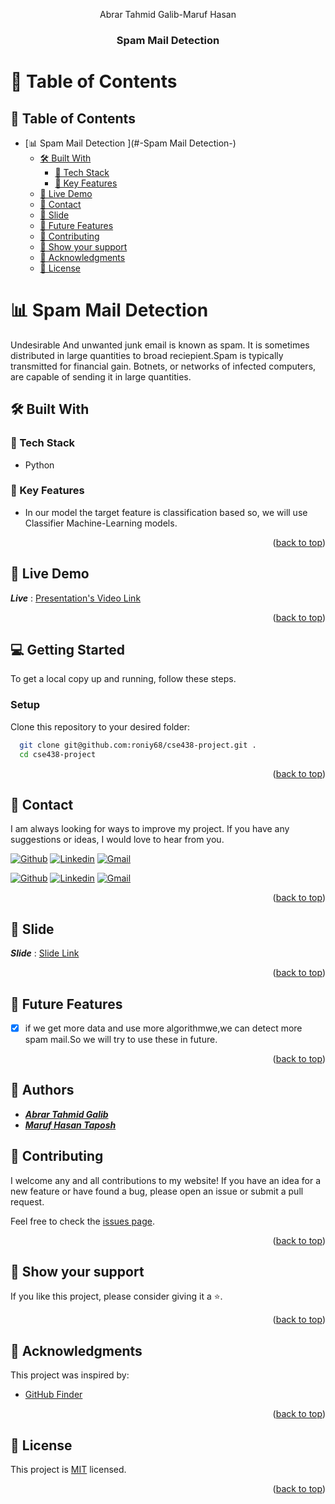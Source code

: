 <a name="readme-top"></a>

<a name="readme-top"></a>

<div align="center">

Abrar Tahmid Galib-Maruf Hasan
  <br/>

  <h3><b>Spam Mail Detection</b></h3>

</div>

# 📗 Table of Contents
## 📑 Table of Contents
- [📊 Spam Mail Detection ](#-Spam Mail Detection-)
  - [🛠 Built With ](#-built-with-)
    - [🧰 Tech Stack ](#-tech-stack-)
    - [💎 Key Features ](#-key-features-)
  - [🚀 Live Demo ](#-live-demo-)
  - [📧 Contact ](#-contact-)
  - [🧰 Slide ](#-Slide-)
  - [🔭 Future Features ](#-future-features-)
  - [🤝 Contributing ](#-contributing-)
  - [💖 Show your support ](#-show-your-support-)
  - [🙏 Acknowledgments ](#-acknowledgments-)
  - [📝 License ](#-license-)

<!-- PROJECT DESCRIPTION -->

# 📊 Spam Mail Detection <a name="about-project"></a>

Undesirable And unwanted junk email is known as spam. It is sometimes distributed in large quantities to broad reciepient.Spam is typically transmitted for financial gain. Botnets, or networks of infected computers, are capable of sending it in large quantities.



## 🛠 Built With <a name="built-with"></a>

### 🧰 Tech Stack <a name="tech-stack"></a>

- Python

<!-- Features -->

### 💎 Key Features <a name="key-features"></a>

-  In our model the target feature is classification based so, we will use Classifier Machine-Learning models.

<p align="right">(<a href="#readme-top">back to top</a>)</p>

<!-- LIVE DEMO -->

## 🚀 Live Demo <a name="live-demo"></a>

***Live*** :  [Presentation's Video Link](https://youtu.be/sqENuzUXpBY)

<p align="right">(<a href="#readme-top">back to top</a>)</p>

<!-- GETTING STARTED -->

## 💻 Getting Started <a name="getting-started"></a>

To get a local copy up and running, follow these steps.


### Setup

Clone this repository to your desired folder:

```sh
  git clone git@github.com:roniy68/cse438-project.git .
  cd cse438-project
```






<p align="right">(<a href="#readme-top">back to top</a>)</p>

<!-- AUTHORS -->

## 📧 Contact <a name="authors"></a>

I am always looking for ways to improve my project. If you have any suggestions or ideas, I would love to hear from you.

[![Github](https://img.shields.io/badge/GitHub-673AB7?style=for-the-badge&logo=github&logoColor=white)](https://github.com/atg007)
[![Linkedin](https://img.shields.io/badge/LinkedIn-0077B5?style=for-the-badge&logo=linkedin&logoColor=white)]([https://linkedin.com/in/ahroniy](https://www.linkedin.com/in/abrar-tahmid-galib-18721a232/))
[![Gmail](https://img.shields.io/badge/Gmail-D14836?style=for-the-badge&logo=gmail&logoColor=white)](abrar.tahmid.galib@g.bracu.ac.bd)


[![Github](https://img.shields.io/badge/GitHub-673AB7?style=for-the-badge&logo=github&logoColor=white)](https://github.com/maruf-98)
[![Linkedin](https://img.shields.io/badge/LinkedIn-0077B5?style=for-the-badge&logo=linkedin&logoColor=white)](https://www.linkedin.com/in/maruf-hasan-7bb016210?lipi=urn%3Ali%3Apage%3Ad_flagship3_feed%3BLe7kAMR%2FQE6jyWb2LoF7Zg%3D%3D)
[![Gmail](https://img.shields.io/badge/Gmail-D14836?style=for-the-badge&logo=gmail&logoColor=white)](maruf.hasan.taposh@g.bracu.ac.bd)

<p align="right">(<a href="#readme-top">back to top</a>)</p>

## 🧰 Slide <a name="Slide"></a>

***Slide*** :  [Slide Link](https://www.canva.com/design/DAFi3n5bsJQ/eJ07TrxLkQgAa6AqyTRuqg/edit?utm_content=DAFi3n5bsJQ&utm_campaign=designshare&utm_medium=link2&utm_source=sharebutton)

<p align="right">(<a href="#readme-top">back to top</a>)</p>





<!-- FUTURE FEATURES -->

## 🔭 Future Features <a name="future-features"></a>

- [x] if we get more data and use more algorithmwe,we can detect more spam mail.So we will try to use these in future. 

<p align="right">(<a href="#readme-top">back to top</a>)</p>

<!-- CONTRIBUTING -->
## 📧 Authors <a name="authors"></a>

- ***[Abrar Tahmid Galib](https://github.com/atg007)***
- ***[Maruf Hasan Taposh](https://www.linkedin.com/in/maruf-hasan-7bb016210)***

## 🤝 Contributing <a name="contributing"></a>

I welcome any and all contributions to my website! If you have an idea for a new feature or have found a bug, please open an issue or submit a pull request.

Feel free to check the [issues page](../../issues/).

<p align="right">(<a href="#readme-top">back to top</a>)</p>

<!-- SUPPORT -->

## 💖 Show your support <a name="support"></a>

If you like this project, please consider giving it a ⭐.

<p align="right">(<a href="#readme-top">back to top</a>)</p>

<!-- ACKNOWLEDGEMENTS -->

## 🙏 Acknowledgments <a name="acknowledgements"></a>

This project was inspired by:
- [GitHub Finder](https://github.com/JasurbekIsokov/github-finder)

<p align="right">(<a href="#readme-top">back to top</a>)</p>

<!-- LICENSE -->

## 📝 License <a name="license"></a>

This project is [MIT](./readme-assets/MIT.md) licensed.

<p align="right">(<a href="#readme-top">back to top</a>)</p>

